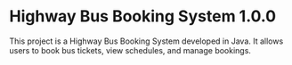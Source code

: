 # Highway Bus Booking System 1.0.0

This project is a Highway Bus Booking System developed in Java. It allows users to book bus tickets, view schedules, and manage bookings.
